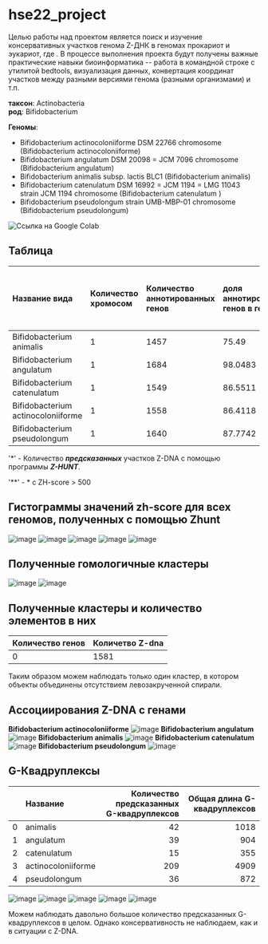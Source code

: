 # hse22_project
Целью работы над проектом является поиск и изучение консервативных участков генома Z-ДНК в геномах прокариот и эукариот, где . В процессе выполнения проекта будут получены важные практические навыки биоинформатика -- работа в командной строке с утилитой bedtools, визуализация данных, конвертация координат участков между разными версиями генома (разными организмами) и т.п.

**таксон**: Actinobacteria  
**род**: Bifidobacterium 

**Геномы**: 
- Bifidobacterium actinocoloniiforme DSM 22766 chromosome  (Bifidobacterium actinocoloniiforme)
- Bifidobacterium angulatum DSM 20098 = JCM 7096 chromosome (Bifidobacterium angulatum)
- Bifidobacterium animalis subsp. lactis BLC1 (Bifidobacterium animalis)
- Bifidobacterium catenulatum DSM 16992 = JCM 1194 = LMG 11043 strain JCM 1194 chromosome (Bifidobacterium catenulatum )
- Bifidobacterium pseudolongum strain UMB-MBP-01 chromosome (Bifidobacterium pseudolongum)

![Ссылка на Google Colab](https://colab.research.google.com/drive/1nPwuXqnlYLaghuUytmimn0YXrnsKLu0f?usp=sharing)

## Таблица

|Название вида                        |Количество хромосом| Количество аннотированных генов | доля аннотированных генов в геноме |Длина генома (bp)  | Кол-во участков Z-DNA* |Кол-во участков Z-DNA** |Общая длина участков с zh_score > 500|
|:------------------------------------|:------------------|:--------------------------------|:-----------------------------|:-------------------|:------------------------|:--------------------------|:----------------|
|Bifidobacterium animalis             | 1                 | 1457                            | 75.49                        |1938583             |1938583                  |27687                      |153744|
|Bifidobacterium angulatum            | 1                 | 1684                            | 98.0483                      |2021974             |2021974                  |19073                      |172160|
|Bifidobacterium catenulatum          | 1                 | 1549                            | 86.5511                      |2079525             |2079525                  |17128                      |279588|
|Bifidobacterium actinocoloniiforme   | 1                 | 1558                            | 86.4118                      |1830060             |1830060                  |15248                      |194776|
|Bifidobacterium pseudolongum         | 1                 | 1640                            | 87.7742                      |2008102             |2008102                  |53153                      |536610|

 '*' - Количество ***предсказанных*** участков Z-DNA с помощью программы ***Z-HUNT***.

 '**' - * с ZH-score > 500
 
 ## Гистограммы значений zh-score для всех геномов, полученных с помощью Zhunt
![image](https://user-images.githubusercontent.com/60792064/173845842-d039b442-68a6-4071-9df3-e0361d31087a.png)
![image](https://user-images.githubusercontent.com/60792064/173845883-5856714e-6025-4c66-8359-395d8ebcfd7a.png)
![image](https://user-images.githubusercontent.com/60792064/173845901-37dfa1f0-c5a9-4115-a205-b12712d20196.png)
![image](https://user-images.githubusercontent.com/60792064/173845922-a0da3520-8b18-48da-9b58-c8906d56d49d.png)
![image](https://user-images.githubusercontent.com/60792064/173845950-c06bd01f-45f8-48e2-a60f-f73cda3f128d.png)

## Полученные гомологичные кластеры
![image](https://user-images.githubusercontent.com/60792064/173872594-ac425bb2-baaa-4649-ab19-726314ae1d61.png)
![image](https://user-images.githubusercontent.com/60792064/173872616-7fe237fa-e1b0-44fd-bf17-a09d5975137a.png)

## Полученные кластеры и количество элементов в них
|Количество генов|Количетво Z-dna|
|:---------------|:--------------|
|0               |    1581       |

Таким образом можем наблюдать только один кластер, в котором объекты объединены отсутствием левозакрученной спирали.

## Aссоциирования Z-DNA с генами
**Bifidobacterium actinocoloniiforme**
![image](https://user-images.githubusercontent.com/60792064/173954479-235d2940-d294-494b-a596-19429d038317.png)
**Bifidobacterium angulatum**
![image](https://user-images.githubusercontent.com/60792064/173954496-b9e244ca-0168-4aee-911d-3c9594e30865.png)
**Bifidobacterium animalis**
![image](https://user-images.githubusercontent.com/60792064/173954549-78aceddf-3ee5-4f18-9a6d-277ba9f2978e.png)
**Bifidobacterium catenulatum**
![image](https://user-images.githubusercontent.com/60792064/173954589-c85e0764-0958-4525-8f23-f82fb91c5a72.png)
**Bifidobacterium pseudolongum**
![image](https://user-images.githubusercontent.com/60792064/173954605-e405cc4c-103d-44cf-9c52-9811f20a24b2.png)

## G-Квадруплексы
|    | Название           |   Количество предсказанных G-квадруплексов |   Общая длина G-квадруплексов |
|---:|:-------------------|-------------------------------------------:|------------------------------:|
|  0 | animalis           |                                         42 |                          1018 |
|  1 | angulatum          |                                         39 |                           904 |
|  2 | catenulatum        |                                         15 |                           355 |
|  3 | actinocoloniiforme |                                        209 |                          4909 |
|  4 | pseudolongum       |                                         36 |                           872 |

![image](https://user-images.githubusercontent.com/60792064/173955042-ad2842ab-2d7f-4669-a9af-d4f9fa4800c9.png)
![image](https://user-images.githubusercontent.com/60792064/173955056-cd89a399-21eb-4c7a-a87c-9d766fa734ca.png)
![image](https://user-images.githubusercontent.com/60792064/173955075-8bffa6a5-ac70-4894-8ff7-d01ad32e30f3.png)
![image](https://user-images.githubusercontent.com/60792064/173955086-04b0d746-b64e-49ce-bba1-34e11938ae5c.png)
![image](https://user-images.githubusercontent.com/60792064/173955094-4c179720-15d5-4c93-8021-5b15cc82ef4c.png)

Можем наблюдать давольно большое количество предсказанных G-квадруплексов в целом. Однако консервативность не наблюдаем, как и в ситуации с Z-DNA. 

